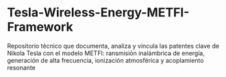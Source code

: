 # Tesla-Wireless-Energy-METFI-Framework
Repositorio técnico que documenta, analiza y vincula las patentes clave de Nikola Tesla con el modelo METFI: ransmisión inalámbrica de energía, generación de alta frecuencia, ionización atmosférica y acoplamiento resonante
